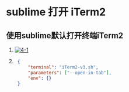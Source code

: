 # sublime 打开 iTerm2

## 使用sublime默认打开终端iTerm2

1. [![4-1](https://s3.ax1x.com/2021/02/22/y71VBD.png)](https://imgchr.com/i/y71VBD)
2. ```json
	{
        "terminal": "iTerm2-v3.sh",
        "parameters": ["--open-in-tab"],
        "env": {}
    }
	```


<comment/>